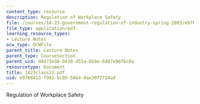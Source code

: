 ```yaml
---
content_type: resource
description: Regulation of Workplace Safety
file: /courses/14-23-government-regulation-of-industry-spring-2003/e9768413f981bc0558640ae30f7724ad_1423class22.pdf
file_type: application/pdf
learning_resource_types:
- Lecture Notes
ocw_type: OCWFile
parent_title: Lecture Notes
parent_type: CourseSection
parent_uid: 48d73e38-0438-d55a-6b9e-6d47e06f6c0a
resourcetype: Document
title: 1423class22.pdf
uid: e9768413-f981-bc05-5864-0ae30f7724ad
---
```

Regulation of Workplace Safety

